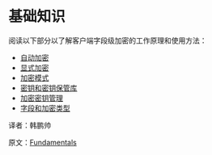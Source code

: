 # 基础知识

阅读以下部分以了解客户端字段级加密的工作原理和使用方法：

- [自动加密](https://www.mongodb.com/docs/manual/core/csfle/fundamentals/automatic-encryption/#std-label-csfle-fundamentals-automatic-encryption)
- [显式加密](https://www.mongodb.com/docs/manual/core/csfle/fundamentals/manual-encryption/#std-label-csfle-fundamentals-manual-encryption)
- [加密模式](https://www.mongodb.com/docs/manual/core/csfle/fundamentals/create-schema/#std-label-csfle-fundamentals-create-schema)
- [密钥和密钥保管库](https://www.mongodb.com/docs/manual/core/csfle/fundamentals/keys-key-vaults/#std-label-csfle-reference-keys-key-vaults)
- [加密密钥管理](https://www.mongodb.com/docs/manual/core/csfle/fundamentals/manage-keys/#std-label-csfle-fundamentals-manage-keys)
- [字段和加密类型](https://www.mongodb.com/docs/manual/core/csfle/fundamentals/encryption-algorithms/#std-label-csfle-reference-encryption-algorithms)







译者：韩鹏帅

原文：[Fundamentals](https://www.mongodb.com/docs/manual/core/csfle/fundamentals/)
